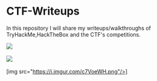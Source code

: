 # CTF-Writeups

In this repository I will share my writeups/walkthroughs of TryHackMe,HackTheBox and the CTF's competitions.


[<img src="https://i.imgur.com/dJmO3AX.png"/>](https://github.com/AbdullahRizwan101/CTF-Writeups/tree/master/TryHackMe)<br/>
<br/>
[<img src="https://i.imgur.com/0YfUtWi.jpg"/>](https://github.com/AbdullahRizwan101/CTF-Writeups/tree/master/BsidesBOS%20CTF%202020)
<br/>
<br/>
[img src="https://i.imgur.com/c7VoeWH.png"/>]
